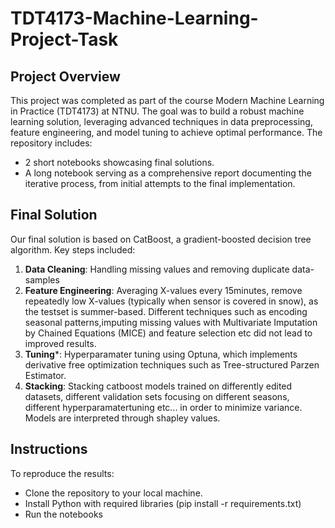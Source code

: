 # TDT4173-Machine-Learning-Project-Task
## Project Overview
This project was completed as part of the course Modern Machine Learning in Practice (TDT4173) at NTNU. The goal was to build a robust machine learning solution, leveraging advanced techniques in data preprocessing, feature engineering, and model tuning to achieve optimal performance.
The repository includes:
- 2 short notebooks showcasing final solutions.
- A long notebook serving as a comprehensive report documenting the iterative process, from initial attempts to the final implementation.

## Final Solution
Our final solution is based on CatBoost, a gradient-boosted decision tree algorithm. Key steps included:
1) **Data Cleaning**: Handling missing values and removing duplicate data-samples
2) **Feature Engineering**: Averaging X-values every 15minutes, remove repeatedly low X-values (typically when sensor is covered in snow), as the testset is summer-based. Different techniques such as encoding seasonal patterns,imputing missing values with Multivariate Imputation by Chained Equations (MICE) and feature selection etc did not lead to improved results.
3) **Tuning***: Hyperparamater tuning using Optuna, which implements derivative free optimization techniques such as Tree-structured Parzen Estimator.
4) **Stacking**: Stacking catboost models trained on differently edited datasets, different validation sets focusing on different seasons, different hyperparamatertuning etc... in order to minimize variance.
Models are interpreted through shapley values.

## Instructions
To reproduce the results:
- Clone the repository to your local machine.
- Install Python with required libraries (pip install -r requirements.txt)
- Run the notebooks


